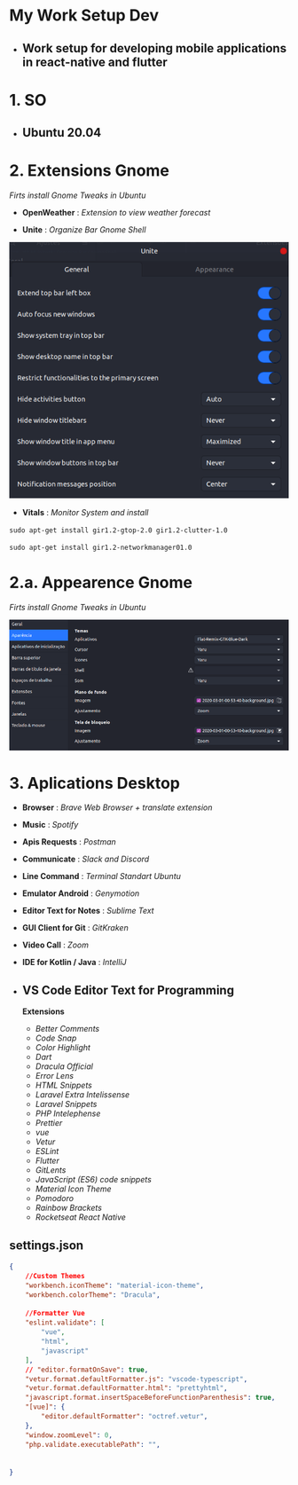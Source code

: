# My Work Setup Dev

- ## Work setup for developing mobile applications in react-native and flutter

# 1. SO

- ## **Ubuntu 20.04**

# 2. Extensions Gnome
*Firts install Gnome Tweaks in Ubuntu*

- **OpenWeather** : *Extension to view weather forecast*

-  **Unite** : *Organize Bar Gnome Shell*


![alt text](configUnite.png "Config Unite")



-  **Vitals** : *Monitor System*
*and install*

`sudo apt-get install gir1.2-gtop-2.0 gir1.2-clutter-1.0`

`sudo apt-get install gir1.2-networkmanager01.0`

# 2.a. Appearence Gnome
*Firts install Gnome Tweaks in Ubuntu*

![alt text](appearence.png "Appearence Configs")


# 3. Aplications Desktop

-  **Browser** : *Brave Web Browser + translate extension*

-  **Music** : *Spotify*

-  **Apis Requests** : *Postman*

-  **Communicate** : *Slack and Discord*

-  **Line Command** : *Terminal Standart Ubuntu*

-  **Emulator Android** : *Genymotion*

-  **Editor Text for Notes** : *Sublime Text*

-  **GUI Client for Git** : *GitKraken*

-  **Video Call** : *Zoom*

-  **IDE for Kotlin / Java** : *IntelliJ*

- ## VS Code Editor Text for Programming
    **Extensions**
    - *Better Comments*
    - *Code Snap*
    - *Color Highlight*
    - *Dart*
    - *Dracula Official*
    - *Error Lens*
    - *HTML Snippets*
    - *Laravel Extra Intelissense*
    - *Laravel Snippets*
    - *PHP Intelephense*
    - *Prettier*
    - *vue*
    - *Vetur*
    - *ESLint*
    - *Flutter*
    - *GitLents*
    - *JavaScript (ES6) code snippets*
    - *Material Icon Theme*
    - *Pomodoro*
    - *Rainbow Brackets*
    - *Rocketseat React Native*

## settings.json

~~~json 
{
    //Custom Themes
    "workbench.iconTheme": "material-icon-theme",
    "workbench.colorTheme": "Dracula",

    //Formatter Vue
    "eslint.validate": [
        "vue",
        "html",
        "javascript"
    ],
    // "editor.formatOnSave": true,
    "vetur.format.defaultFormatter.js": "vscode-typescript",
    "vetur.format.defaultFormatter.html": "prettyhtml",
    "javascript.format.insertSpaceBeforeFunctionParenthesis": true,
    "[vue]": {
        "editor.defaultFormatter": "octref.vetur",
    },
    "window.zoomLevel": 0,
    "php.validate.executablePath": "",
    

}


~~~